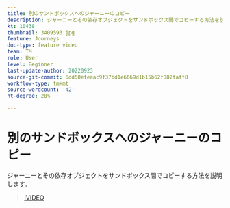 ```yaml
---
title: 別のサンドボックスへのジャーニーのコピー
description: ジャーニーとその依存オブジェクトをサンドボックス間でコピーする方法を説明します。
kt: 10438
thumbnail: 3409593.jpg
feature: Journeys
doc-type: feature video
team: TM
role: User
level: Beginner
last-update-author: 20220923
source-git-commit: 6dd50efeaac9f37bd1e6669d1b15b62f882faff8
workflow-type: tm+mt
source-wordcount: '42'
ht-degree: 28%

---
```



# 別のサンドボックスへのジャーニーのコピー

ジャーニーとその依存オブジェクトをサンドボックス間でコピーする方法を説明します。

>[!VIDEO](https://video.tv.adobe.com/v/3409593?quality=12)
